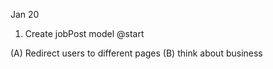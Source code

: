 Jan 20
1. Create jobPost model @start 

(A) Redirect users to different pages
(B) think about business

